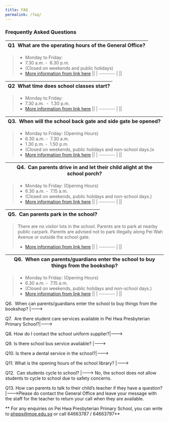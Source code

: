 ```yaml
---
title: FAQ
permalink: /faq/
---
```

### **Frequently Asked Questions**



|Q1  What are the operating hours of the General Office?|
| -------- |
> * Monday to Friday: 
> * 7.30 a.m. -  6.30 p.m. 
> * (Closed on weekends and public holidays) 
> * [More information from link here](   )
||
| -------- |
||



|Q2  What time does school classes start?|
| -------- |
> * Monday to Friday: 
>  *   7.30 a.m.  -  1.30 p.m.  
>  * [More information from link here](   )
||
| -------- |
||


|Q3.  When will the school back gate and side gate be opened?|
| -------- |
> * Monday to Friday: (Opening Hours)
>  *   6.30 a.m. -  7.30 a.m.
>  *   1.30 p.m. -  1.50 p.m.
> * (Closed on weekends, public holidays and non-school days.)x
>  * [More information from link here](   )
||
| -------- |
||


      
|Q4.  Can parents drive in and let their child alight at the school porch?|
| -------- |
> * Monday to Friday: (Opening Hours)
>  *   6.30 a.m. -  7.15 a.m.
> * (Closed on weekends, public holidays and non-school days.)
>  * [More information from link here](   )
||
| -------- |
||


|Q5.  Can parents park in the school?|
| -------- |
> There are no visitor lots in the school. Parents are to park at nearby public carpark. Parents are advised not to park illegally along Pei Wah Avenue or outside the school gate.
 >  * [More information from link here](   )
||
| -------- |
||

|Q6.  When can parents/guardians enter the school to buy things from the bookshop?|
| -------- |
> * Monday to Friday: (Opening Hours)
>  *   6.30 a.m. -  7.15 a.m.
> * (Closed on weekends, public holidays and non-school days.)
>  * [More information from link here](   )
||
| -------- |
||


  

Q6.  When can parents/guardians enter the school to buy things from the bookshop? |---> 


Q7.  Are there student care services available in Pei Hwa Presbyterian Primary School?|---> 

 

Q8. How do I contact the school uniform supplier?|---> 

  

Q9. Is there school bus service available? |---> 

 

Q10. Is there a dental service in the school?|---> 

  

Q11. What is the opening hours of the school library? |---> 

 

Q12.  Can students cycle to school? |---> No, the school does not allow students to cycle to school due to safety concerns.

  

Q13. How can parents to talk to their child’s teacher if they have a question?  |--->Please do contact the General Office and leave your message with the staff for the teacher to return your call when they are available.


**
For any enquiries on Pei Hwa Presbyterian Primary School, you can write to [phpps@moe.edu.sg](mailto:phpps@moe.edu.sg) or call 64663787 / 64663797**